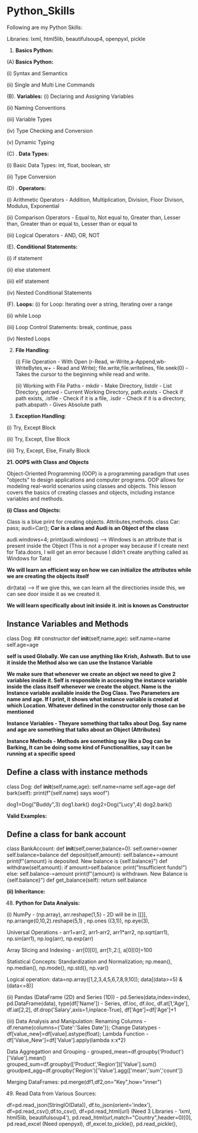 # Python_Skills

Following are my Python Skills:

Libraries: lxml, html5lib, beautifulsoup4, openpyxl, pickle

1. **Basics Python:**
   
(A) **Basics Python:**

  (i) Syntax and Semantics
  
  (ii) Single and Multi Line Commands

(B). **Variables:**
   (i) Declaring and Assigning Variables
   
   (ii) Naming Conventions
   
   (iii) Variable Types
   
   (iv) Type Checking and Conversion
   
   (v) Dynamic Typing

(C) . **Data Types:**

   (i) Basic Data Types: int, float, boolean, str
   
   (ii) Type Conversion

(D) . **Operators:**

   (i) Arithmetic Operators - Addition, Multiplication, Division, Floor Divison, Modulus, Exponential
   
   (ii) Comparison Operators - Equal to, Not equal to, Greater than, Lesser than, Greater than or equal to, Lesser than or equal to
   
   (iii) Logical Operators - AND, OR, NOT

(E). **Conditional Statements:**

   (i) if statement
   
   (ii) else statement
   
   (iii) elif statement
   
   (iv) Nested Conditional Statements

(F). **Loops:**
   (i) for Loop: Iterating over a string, Iterating over a range
   
   (ii) while Loop
   
   (iii) Loop Control Statements: break, continue, pass
   
   (iv) Nested Loops

2. **File Handling**:

   (i) File Operation - With Open (r-Read, w-Write,a-Append,wb-WriteBytes,w+ - Read and Write); file.write,file.writelines, file.seek(0) - Takes the cursor to the beginning while read and write.
   
   (ii) Working with File Paths - mkdir - Make Directory, listdir - List Directory, getcwd - Current Working Directory, path.exists - Check if path exists, .isfile - Check if it is a file, .isdir - Check if it is a directory, path.abspath - Gives Absolute path

3. **Exception Handling**:

  (i) Try, Except Block
  
  (ii) Try, Except, Else Block
  
  (iii) Try, Except, Else, Finally Block


**21. OOPS with Class and Objects**

Object-Oriented Programming (OOP) is a programming paradigm that uses "objects" to design applications and computer programs. OOP allows for modeling real-world scenarios using classes and objects. This lesson covers the basics of creating classes and objects, including instance variables and methods.

   **(i) Class and Objects:**
   
   Class is a blue print for creating objects. Attributes,methods. class Car: pass; audi=Car(); **Car is a class and Audi is an Object of the class**

   audi.windows=4; print(audi.windows) --> Windows is an attribute that is present inside the Object (This is not a proper way because if I create next for Tata.doors, I will get an error because I didn't create anything called as Windows for Tata) 

   **We will learn an efficient way on how we can initialize the attributes while we are creating the objects itself**

   dir(tata) --> If we give this, we can learn all the directiories inside this, we can see door inside it as we created it. 

   **We will learn specifically about __init__ inside it. __init__ is known as Constructor**
   
   ## Instance Variables and Methods
   class Dog:
    ## constructor
    def __init__(self,name,age):
        self.name=name
        self.age=age

**self is used Globally. We can use anything like Krish, Ashwath. But to use it inside the Method also we can use the Instance Variable**

**We make sure that whenever we create an object we need to give 2 variables inside it. Self is responsible in accessing the instance variable inside the class itself whenever we create the object. Name is the Instance variable available inside the Dog Class. Two Parameters are name and age. If I print, it shows what instance variable is created at which Location. Whatever defined in the constructor only those can be mentioned**

**Instance Variables - Theyare something that talks about Dog. Say name and age are something that talks about an Object (Attributes)**

**Instance Methods - Methods are something say like a Dog can be Barking, It can be doing some kind of Functionalities, say it can be running at a specific speed**

## Define a class with instance methods
class Dog:
    def __init__(self,name,age):
        self.name=name
        self.age=age
    def bark(self):
        print(f"{self.name} says woof")


dog1=Dog("Buddy",3)
dog1.bark()
dog2=Dog("Lucy",4)
dog2.bark()

**Valid Examples:**

## Define a class for bank account
class BankAccount:
    def __init__(self,owner,balance=0):
        self.owner=owner
        self.balance=balance
    def deposit(self,amount):
        self.balance+=amount
        print(f"{amount} is deposited. New balance is {self.balance}")
    def withdraw(self,amount):
        if amount>self.balance:
            print("Insufficient funds!")
        else:
            self.balance-=amount
            print(f"{amount} is withdrawn. New Balance is {self.balance}")
    def get_balance(self):
        return self.balance

   **(ii) Inheritance:**

48. **Python for Data Analysis:**

   (i) NumPy - (np.array), arr.reshape(1,5) - 2D will be in [[]], np.arrange(0,10,2).reshape(5,1) , np.ones ((3,1)), np.eye(3), 
   
   Universal Operations - arr1+arr2, arr1-arr2, arr1*arr2, np.sqrt(arr1), np.sin(arr1), np.log(arr), np.exp(arr)

   Array Slicing and Indexing - arr[0][0], arr[1:,2:], a[0][0]=100

   Statistical Concepts: Standardization and Normalization; np.mean(), np.median(), np.mode(), np.std(), np.var()

   Logical operation: data=np.array([1,2,3,4,5,6,7,8,9,10]); data[(data>=5) & (data<=8)]

   (ii) Pandas (DataFrame (2D) and Series (1D)) - pd.Series(data,index=index), pd.DataFrame(data), type(df['Name']) - Series, df.loc, df.iloc, df.at[1,'Age'], df.iat[2,2], df.drop('Salary',axis=1,inplace-True), df['Age']=df['Age']+1

   (iii) Data Analysis and Manipulation: Renaming Columns - df.rename(columns={'Date':'Sales Date'}); Change Datatypes - df[value_new]=df[value].astype(float); Lambda Function - df['Value_New']=df['Value'].apply(lambda x:x*2)

   Data Aggregattion and Grouping - grouped_mean=df.groupby('Product')['Value'].mean()  
                                    grouped_sum=df.groupby(['Product','Region'])['Value'].sum()
                                    groudped_agg=df.groupby('Region')['Value'].agg(['mean','sum','count'])

   Merging DataFrames: pd.merge(df1,df2,on="Key",how="inner")

   49. Read Data from Various Sources:

df=pd.read_json(StringIO(Data)), df.to_json(orient='index'), df=pd.read_csv(),df.to_csv(), df=pd.read_html(url) (Need 3 Libraries - 'lxml, html5lib, beautifulsoup4'), pd.read_html(url,match="Country",header=0)[0], pd.read_excel  (Need openpyxl), df_excel.to_pickle(), pd.read_pickle(), 
